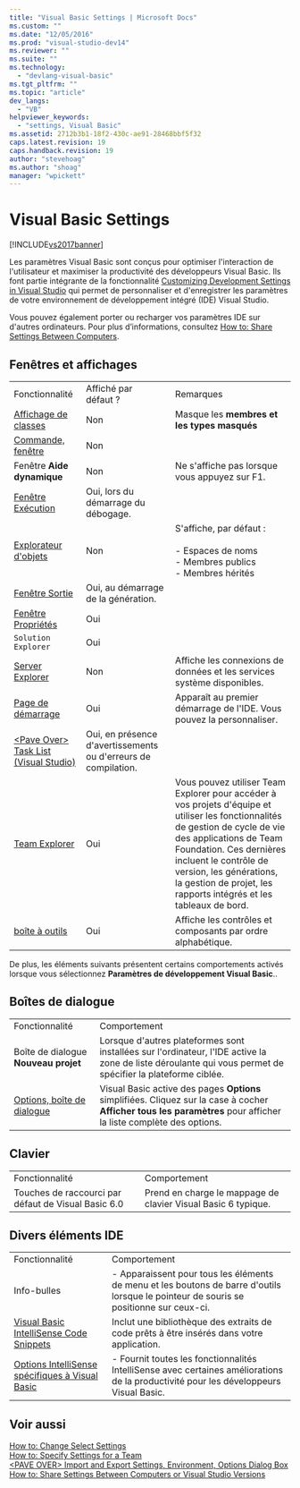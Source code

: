 ```yaml
---
title: "Visual Basic Settings | Microsoft Docs"
ms.custom: ""
ms.date: "12/05/2016"
ms.prod: "visual-studio-dev14"
ms.reviewer: ""
ms.suite: ""
ms.technology: 
  - "devlang-visual-basic"
ms.tgt_pltfrm: ""
ms.topic: "article"
dev_langs: 
  - "VB"
helpviewer_keywords: 
  - "settings, Visual Basic"
ms.assetid: 2712b3b1-18f2-430c-ae91-28468bbf5f32
caps.latest.revision: 19
caps.handback.revision: 19
author: "stevehoag"
ms.author: "shoag"
manager: "wpickett"
---
```

# Visual Basic Settings
[!INCLUDE[vs2017banner](../../../csharp/includes/vs2017banner.md)]

Les paramètres Visual Basic sont conçus pour optimiser l'interaction de l'utilisateur et maximiser la productivité des développeurs Visual Basic.  Ils font partie intégrante de la fonctionnalité [Customizing Development Settings in Visual Studio](http://msdn.microsoft.com/fr-fr/22c4debb-4e31-47a8-8f19-16f328d7dcd3) qui permet de personnaliser et d'enregistrer les paramètres de votre environnement de développement intégré \(IDE\) Visual Studio.  
  
 Vous pouvez également porter ou recharger vos paramètres IDE sur d'autres ordinateurs.  Pour plus d’informations, consultez [How to: Share Settings Between Computers](http://msdn.microsoft.com/fr-fr/1131fb10-35c1-42da-9cd8-91aa3235b882).  
  
## Fenêtres et affichages  
  
||||  
|-|-|-|  
|Fonctionnalité|Affiché par défaut ?|Remarques|  
|[Affichage de classes](/visual-studio/ide/viewing-the-structure-of-code)|Non|Masque les **membres et les types masqués**|  
|[Commande, fenêtre](/visual-studio/ide/reference/command-window)|Non||  
|Fenêtre **Aide dynamique**|Non|Ne s'affiche pas lorsque vous appuyez sur F1.|  
|[Fenêtre Exécution](/visual-studio/ide/reference/immediate-window)|Oui, lors du démarrage du débogage.||  
|[Explorateur d'objets](/visual-studio/ide/viewing-the-structure-of-code)|Non|S'affiche, par défaut :<br /><br /> -   Espaces de noms<br />-   Membres publics<br />-   Membres hérités|  
|[Fenêtre Sortie](/visual-studio/ide/reference/output-window)|Oui, au démarrage de la génération.||  
|[Fenêtre Propriétés](/visual-studio/ide/reference/properties-window)|Oui||  
|`Solution Explorer`|Oui||  
|[Server Explorer](../Topic/Server%20Explorer.md)|Non|Affiche les connexions de données et les services système disponibles.|  
|[Page de démarrage](/visual-studio/ide/customizing-the-start-page-for-visual-studio)|Oui|Apparaît au premier démarrage de l'IDE.  Vous pouvez la personnaliser.|  
|[\<Pave Over\> Task List \(Visual Studio\)](http://msdn.microsoft.com/fr-fr/ce97c0e2-5011-499a-b60a-dc5b9cc22654)|Oui, en présence d'avertissements ou d'erreurs de compilation.||  
|[Team Explorer](../Topic/Connect%20to%20team%20projects%20in%20Team%20Foundation%20Server.md)|Oui|Vous pouvez utiliser Team Explorer pour accéder à vos projets d'équipe et utiliser les fonctionnalités de gestion de cycle de vie des applications de Team Foundation.  Ces dernières incluent le contrôle de version, les générations, la gestion de projet, les rapports intégrés et les tableaux de bord.|  
|[boîte à outils](/visual-studio/ide/reference/toolbox)|Oui|Affiche les contrôles et composants par ordre alphabétique.|  
  
 De plus, les éléments suivants présentent certains comportements activés lorsque vous sélectionnez **Paramètres de développement Visual Basic**..  
  
## Boîtes de dialogue  
  
|||  
|-|-|  
|Fonctionnalité|Comportement|  
|Boîte de dialogue **Nouveau projet**|Lorsque d'autres plateformes sont installées sur l'ordinateur, l'IDE active la zone de liste déroulante qui vous permet de spécifier la plateforme ciblée.|  
|[Options, boîte de dialogue](/visual-studio/ide/reference/options-dialog-box-visual-studio)|Visual Basic active des pages **Options** simplifiées.  Cliquez sur la case à cocher **Afficher tous les paramètres** pour afficher la liste complète des options.|  
  
## Clavier  
  
|||  
|-|-|  
|Fonctionnalité|Comportement|  
|Touches de raccourci par défaut de Visual Basic 6.0|Prend en charge le mappage de clavier Visual Basic 6 typique.|  
  
## Divers éléments IDE  
  
|||  
|-|-|  
|Fonctionnalité|Comportement|  
|Info\-bulles|-   Apparaissent pour tous les éléments de menu et les boutons de barre d'outils lorsque le pointeur de souris se positionne sur ceux\-ci.|  
|[Visual Basic IntelliSense Code Snippets](../../../visual-basic/developing-apps/using-ide/intellisense-code-snippets.md)|Inclut une bibliothèque des extraits de code prêts à être insérés dans votre application.|  
|[Options IntelliSense spécifiques à Visual Basic](/visual-studio/ide/visual-basic-specific-intellisense)|-   Fournit toutes les fonctionnalités IntelliSense avec certaines améliorations de la productivité pour les développeurs Visual Basic.|  
  
## Voir aussi  
 [How to: Change Select Settings](http://msdn.microsoft.com/fr-fr/ec70b520-a3e3-43c9-929b-bdc732cd2147)   
 [How to: Specify Settings for a Team](http://msdn.microsoft.com/fr-fr/89eeee3d-dd5e-4815-a45b-c48add63a8aa)   
 [\<PAVE OVER\> Import and Export Settings, Environment, Options Dialog Box](http://msdn.microsoft.com/fr-fr/536fb39a-83a4-4b5b-afd6-8e6c42f980fe)   
 [How to: Share Settings Between Computers or Visual Studio Versions](http://msdn.microsoft.com/fr-fr/1131fb10-35c1-42da-9cd8-91aa3235b882)